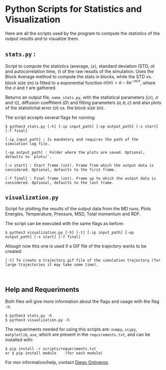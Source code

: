 # Python Scripts for Statistics and Visualization

Here are all the scripts used by the program to compute the statistics of the output results and to visualize them.

## `stats.py` : 

Script to compute the statistics (average, $\langle x \rangle$, standard deviation (STD, $\sigma$) and autocorrelation time, $\tau$) of the raw results of the simulation. Uses the Block Average method to compute the stats in blocks, while the STD vs. block size ($m$) is fitted to a exponential function $\sigma(m) = a-be^{-m/\tau}$, where the $\sigma$ and $\tau$ are gathered.

Returns an output file, `name_stats.py`, with the statistical parameters ($\langle x \rangle$, $\sigma$ and $\tau$)), diffusion coeffitient ($D$) and fitting parameters ($a, b, c$) and also plots of the statistichal error ($\sigma$) vs. the block size ($m$).

The script accepts several flags for running:
```
$ python3 stats.py [-h] [-ip input_path] [-op output_path] [-s start] [-f final]
```
```
[-ip input_path] : Is mandatory and requires the path of the simulation log file. 

[-op output_path] : Folder where the plots are saved. Optional, defaults to `plots/`.

[-s start] : Start frame (int). Frame from which the output data is considered. Optional, defaults to the first frame.

[-f final] : Final frame (int). Frame up to which the output data is considered. Optional, defaults to the last frame.
```

## `visualization.py`

Script for plotting the results of the output data from the MD runs. Plots Energies, Temperature, Pressure, MSD, Total momentum and RDF.

The script can be executed with the same flags as before:  
```
$ python3 visualization.py [-h] [-t] [-ip input_path] [-op output_path] [-s start] [-f final]
```
Altough now this one is used if a GIF file of the trajectory wants to be created:
```
[-t] To create a trajectory.gif file of the simulation trajectory (for large trajectories it may take some time).
```

<br>

## Help and Requeriments

Both files will give more information about the flags and usage with the flag `-h`:
```
$ python3 stats.py -h
$ python3 visualization.py -h
```
The requeriments needed for using this scripts are: `numpy`, `scypy`, `matplotlib`, `ase`, which are present in the `requirements.txt`, and can be installed with:
```
$ pip install -r scripts/requeriments.txt
or $ pip install module    (for each module)
```

For mor information/help, contact [Diego Ontiveros](https://github.com/diegonti).